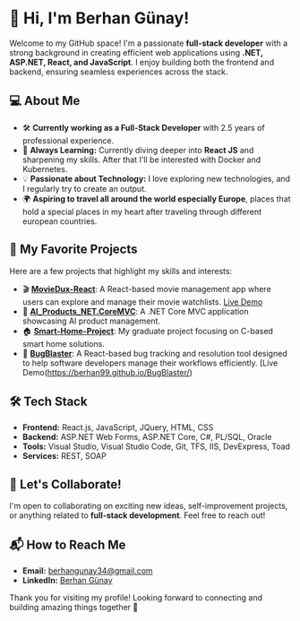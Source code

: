 
# 👋 Hi, I'm Berhan Günay!

Welcome to my GitHub space! I'm a passionate **full-stack developer** with a strong background in creating efficient web applications using **.NET, ASP.NET, React, and JavaScript**. I enjoy building both the frontend and backend, ensuring seamless experiences across the stack.

## 💻 About Me
- 🛠 **Currently working as a Full-Stack Developer** with 2.5 years of professional experience.  
- 🌱 **Always Learning:** Currently diving deeper into **React JS** and sharpening my skills. After that I'll be interested with Docker and Kubernetes. 
- 💡 **Passionate about Technology:** I love exploring new technologies, and I regularly try to create an output.  
- 🌍 **Aspiring to travel all around the world especially Europe**, places that hold a special places in my heart after traveling through different european countries.

## 📌 My Favorite Projects
Here are a few projects that highlight my skills and interests:
- 🎬 [**MovieDux-React**](https://github.com/Berhan99/MovieDux-React): A React-based movie management app where users can explore and manage their movie watchlists. [Live Demo](https://berhan99.github.io/MovieDux-React/)
- 🚀 [**AI_Products_NET.CoreMVC**](https://github.com/Berhan99/AI_Products_NET.CoreMVC): A .NET Core MVC application showcasing AI product management.
- 🏠 [**Smart-Home-Project**](https://github.com/Berhan99/Smart-Home-Project): My graduate project focusing on C-based smart home solutions.
- 🐛 [**BugBlaster**](https://github.com/Berhan99/BugBlaster): A React-based bug tracking and resolution tool designed to help software developers manage their workflows efficiently. [Live Demo(https://berhan99.github.io/BugBlaster/)

## 🛠 Tech Stack
- **Frontend:** React.js, JavaScript, JQuery, HTML, CSS  
- **Backend:** ASP.NET Web Forms, ASP.NET Core, C#, PL/SQL, Oracle 
- **Tools:** Visual Studio, Visual Studio Code, Git, TFS, IIS, DevExpress, Toad
- **Services:** REST, SOAP

## 🤝 Let's Collaborate!
I'm open to collaborating on exciting new ideas, self-improvement projects, or anything related to **full-stack development**. Feel free to reach out!

## 📬 How to Reach Me
- **Email:** berhangunay34@gmail.com  
- **LinkedIn:** [Berhan Günay](https://www.linkedin.com/in/berhangunay/)  

Thank you for visiting my profile! Looking forward to connecting and building amazing things together 🚀
